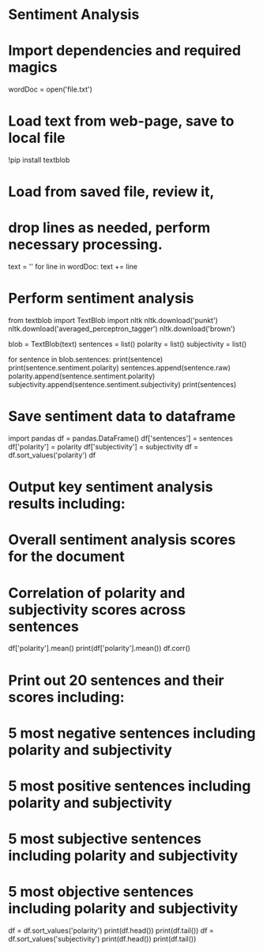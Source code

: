 # Sentiment Analysis
# Import dependencies and required magics
wordDoc = open('file.txt')
# Load text from web-page, save to local file
!pip install textblob
# Load from saved file, review it, 
# drop lines as needed, perform necessary processing.
text = ''
for line in wordDoc:
    text += line
# Perform sentiment analysis
from textblob import TextBlob
import nltk
nltk.download('punkt')
nltk.download('averaged_perceptron_tagger')
nltk.download('brown')


blob = TextBlob(text)
sentences = list()
polarity = list()
subjectivity = list()

for sentence in blob.sentences:
    print(sentence)
    print(sentence.sentiment.polarity)
    sentences.append(sentence.raw)
    polarity.append(sentence.sentiment.polarity)
    subjectivity.append(sentence.sentiment.subjectivity)
print(sentences)
# Save sentiment data to dataframe
import pandas
df = pandas.DataFrame()
df['sentences'] = sentences
df['polarity'] = polarity
df['subjectivity'] = subjectivity
df = df.sort_values('polarity')
df
# Output key sentiment analysis results including:
#   Overall sentiment analysis scores for the document
#   Correlation of polarity and subjectivity scores across sentences
df['polarity'].mean()
print(df['polarity'].mean())
df.corr()
# Print out 20 sentences and their scores including:
#    5 most negative sentences including polarity and subjectivity
#    5 most positive sentences including polarity and subjectivity
#    5 most subjective sentences including polarity and subjectivity
#    5 most objective sentences including polarity and subjectivity
df = df.sort_values('polarity')
print(df.head())
print(df.tail())
df = df.sort_values('subjectivity')
print(df.head())
print(df.tail())

